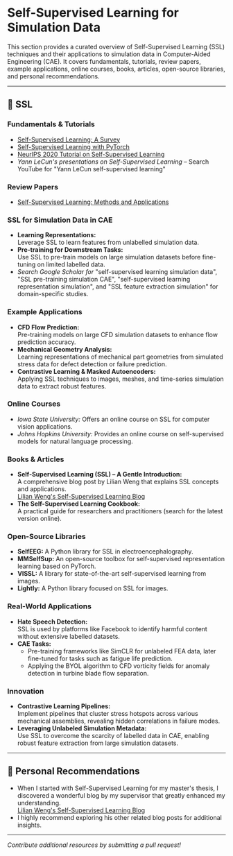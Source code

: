 # Self-Supervised Learning for Simulation Data

This section provides a curated overview of Self-Supervised Learning (SSL) techniques and their applications to simulation data in Computer-Aided Engineering (CAE). It covers fundamentals, tutorials, review papers, example applications, online courses, books, articles, open-source libraries, and personal recommendations.

---

## 📌 SSL

### Fundamentals & Tutorials

- [Self-Supervised Learning: A Survey](https://arxiv.org/pdf/2301.05712)  
- [Self-Supervised Learning with PyTorch](https://pytorch.org/tutorials/beginner/self_supervised_learning.html)  
- [NeurIPS 2020 Tutorial on Self-Supervised Learning](https://nips.cc/Conferences/2020/Schedule?showEvent=17386)  
- *Yann LeCun's presentations on Self-Supervised Learning* – Search YouTube for "Yann LeCun self-supervised learning"

### Review Papers

- [Self-Supervised Learning: Methods and Applications](https://arxiv.org/abs/2103.00111)


### SSL for Simulation Data in CAE

- **Learning Representations:**  
  Leverage SSL to learn features from unlabelled simulation data.
- **Pre-training for Downstream Tasks:**  
  Use SSL to pre-train models on large simulation datasets before fine-tuning on limited labelled data.
- *Search Google Scholar for* "self-supervised learning simulation data", "SSL pre-training simulation CAE", "self-supervised learning representation simulation", and "SSL feature extraction simulation" for domain-specific studies.


### Example Applications

- **CFD Flow Prediction:**  
  Pre-training models on large CFD simulation datasets to enhance flow prediction accuracy.
- **Mechanical Geometry Analysis:**  
  Learning representations of mechanical part geometries from simulated stress data for defect detection or failure prediction.
- **Contrastive Learning & Masked Autoencoders:**  
  Applying SSL techniques to images, meshes, and time-series simulation data to extract robust features.


### Online Courses

- *Iowa State University:* Offers an online course on SSL for computer vision applications.
- *Johns Hopkins University:* Provides an online course on self-supervised models for natural language processing.


### Books & Articles

- **Self-Supervised Learning (SSL) – A Gentle Introduction:**  
  A comprehensive blog post by Lilian Weng that explains SSL concepts and applications.  
  [Lilian Weng's Self-Supervised Learning Blog](https://lilianweng.github.io/posts/2019-11-10-self-supervised/)
- **The Self-Supervised Learning Cookbook:**  
  A practical guide for researchers and practitioners (search for the latest version online).


### Open-Source Libraries

- **SelfEEG:** A Python library for SSL in electroencephalography.
- **MMSelfSup:** An open-source toolbox for self-supervised representation learning based on PyTorch.
- **VISSL:** A library for state-of-the-art self-supervised learning from images.
- **Lightly:** A Python library focused on SSL for images.


### Real-World Applications

- **Hate Speech Detection:**  
  SSL is used by platforms like Facebook to identify harmful content without extensive labelled datasets.
- **CAE Tasks:**  
  - Pre-training frameworks like SimCLR for unlabeled FEA data, later fine-tuned for tasks such as fatigue life prediction.  
  - Applying the BYOL algorithm to CFD vorticity fields for anomaly detection in turbine blade flow separation.


### Innovation

- **Contrastive Learning Pipelines:**  
  Implement pipelines that cluster stress hotspots across various mechanical assemblies, revealing hidden correlations in failure modes.
- **Leveraging Unlabeled Simulation Metadata:**  
  Use SSL to overcome the scarcity of labelled data in CAE, enabling robust feature extraction from large simulation datasets.

---

## 📌 Personal Recommendations

- When I started with Self-Supervised Learning for my master's thesis, I discovered a wonderful blog by my supervisor that greatly enhanced my understanding.  
  [Lilian Weng's Self-Supervised Learning Blog](https://lilianweng.github.io/posts/2019-11-10-self-supervised/)  
- I highly recommend exploring his other related blog posts for additional insights.

---

*Contribute additional resources by submitting a pull request!*
